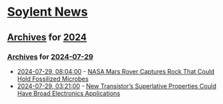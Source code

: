 # [Soylent News](../../../README.md)

## [Archives](../../index.md) for [2024](../index.md)

### [Archives](../../index.md) for [2024-07-29](index.md)

* [2024-07-29, 08:04:00](https://soylentnews.org/article.pl?sid=24/07/27/197252&from=rss) - [NASA Mars Rover Captures Rock That Could Hold Fossilized Microbes](https://soylentnews.org/article.pl?sid=24/07/27/197252&from=rss)
* [2024-07-29, 03:21:00](https://soylentnews.org/article.pl?sid=24/07/27/192232&from=rss) - [New Transistor’s Superlative Properties Could Have Broad Electronics Applications](https://soylentnews.org/article.pl?sid=24/07/27/192232&from=rss)
